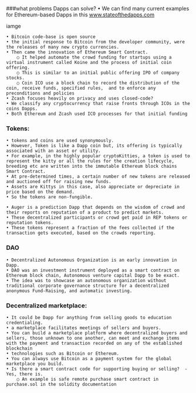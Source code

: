 ###what problems Dapps can solve? 
	• We can find many current examples for Ethereum-based Dapps in this www.stateofthedapps.com 



iamge
	

	• Bitcoin code-base is open source 
	• the initial response to Bitcoin from the developer community, were the releases of many new crypto currencies. 
	• Then came the innovation of Ethereum Smart Contract. 
		○ It helped automate the crowd funding for startups using a virtual instrument called Koine and the process of initial coin offering. 
		○ This is similar to an initial public offering IPO of company stocks. 
		○ Coin ICO use a block chain to record the distribution of the coin, receive funds, specified rules,  and to enforce any preconditions and policies
	• Zcash focuses heavily on privacy and uses closed-code? 
	• We classify any cryptocurrency that raise fronts through ICOs in the coins Dapps. 
	• Both Ethereum and Zcash used ICO processes for that initial funding
 
### Tokens:
	• tokens and coins are used synonymously. 
	• However, Token is like a Dapp coin but, its offering is typically associated with an asset or utility. 
	• For example, in the highly popular cryptoKitties, a token is used to represent the kitty or all the rules for the creation lifecycle, breeding etc are written into the immutable Ethereum block chains Smart Contract. 
	• At pre-determined times, a certain number of new tokens are released and auctioned off for raising new funds. 
	• Assets are Kittys in this case, also appreciate or depreciate in price based on the demand. 
	• So the tokens are non-fungible.

	• Auger is a prediction Dapp that depends on the wisdom of crowd and their reports on reputation of a product to predict markets. 
	• These decentralized participants or crowd get paid in REP tokens or reputation tokens. 
	• These tokens represent a fraction of the fees collected if the transaction gets executed, based on the crowds reporting. 

### DAO
	• Decentralized Autonomous Organization is an early innovation in Dapp. 
	• DAO was an investment instrument deployed as a smart contract on Ethereum block chain, Autonomous venture capital Dapp to be exact. 
	• The idea was to showcase an autonomous organization without traditional corporate governance structure for a decentralized anonymous Fund-Raising, and automatic investing. 

### Decentralized marketplace:
	• It could be Dapp for anything from selling goods to education credentialing. 
	• a marketplace facilitates meetings of sellers and buyers. 
	• You can build a marketplace platform where decentralized buyers and sellers, those unknown to one another, can meet and exchange items with the payment and transaction recorded on any of the established blockchain 
	• technologies such as Bitcoin or Ethereum. 
	• You can always use Bitcoin as a payment system for the global marketplace you build.
	• Is there a smart contract code for supporting buying or selling?  - Yes, there is. 
		○ An example is safe remote purchase smart contract in purchase.sol in the solidity documentation


